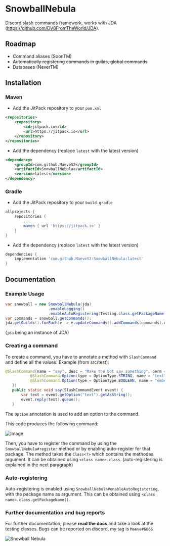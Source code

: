 # SnowballNebula
Discord slash commands framework, works with JDA (https://github.com/DV8FromTheWorld/JDA).

## Roadmap
 * Command aliases (SoonTM)
 * ~~Automatically registering commands in guilds, global commands~~
 * Databases (NeverTM)
 
## Installation
### Maven
* Add the JitPack repository to your `pom.xml`
```xml
<repositories>
	<repository>
		<id>jitpack.io</id>
		<url>https://jitpack.io</url>
	</repository>
</repositories>
```
* Add the dependency (replace `latest` with the latest version)
```xml
<dependency>
    <groupId>com.github.MaeveS2</groupId>
    <artifactId>SnowballNebula</artifactId>
    <version>latest</version>
</dependency>
```

### Gradle
* Add the JitPack repository to your `build.gradle`
```groovy
allprojects {
	repositories {
		...
		maven { url 'https://jitpack.io' }
	}
}
```
* Add the dependency (replace `latest` with the latest version)
```groovy
dependencies {
	implementation 'com.github.MaeveS2:SnowballNebula:latest'
}
```

## Documentation
### Example Usage
```java
var snowball = new SnowballNebula(jda)
                   .enableLogging()
                   .enableAutoRegistering(Testing.class.getPackageName());
var commands = snowball.getCommands();
jda.getGuilds().forEach(e -> e.updateCommands().addCommands(commands).queue());
 ```
(`jda` being an instance of JDA)
 
### Creating a command
To create a command, you have to annotate a method with `SlashCommand` and define all the values.
Example (from src/test):
 ```java
 @SlashCommand(name = "say", desc = "Make the bot say something", perm = Permission.UNKNOWN, options = {
            @SlashCommand.Option(type = OptionType.STRING, name = "text", desc = "Text to say", required = true),
            @SlashCommand.Option(type = OptionType.BOOLEAN, name = "embed", desc = "Make it an embed?")
    })
    public static void say(SlashCommandEvent event) {
        var text = event.getOption("text").getAsString();
        event.reply(text).queue();
    }
 ```
The `Option` annotation is used to add an option to the command.

This code produces the following command:

![Image](https://cdn.discordapp.com/attachments/902497478270672916/920778608568598548/unknown.png)

Then, you have to register the command by using the `SnowballNebula#register` method or by enabling auto-register
for that package. The method takes the `Class<?>` which contains the methodas argument. It can be obtained using
`<class name>.class`. (auto-registering is explained in the next paragraph)

### Auto-registering
Auto-registering is enabled using `SnowballNebula#enableAutoRegistering`, with the package name as argument. This
can be obtained using `<class name>.class.getPackageName()`.

### Further documentation and bug reports
For further documentation, please **read the docs** and take a look at the testing classes.
Bugs can be reported on discord, my tag is `Maeve#6666`

![Snowball Nebula](https://cdn.discordapp.com/attachments/653632542100160547/920772806982131772/unknown.png)
